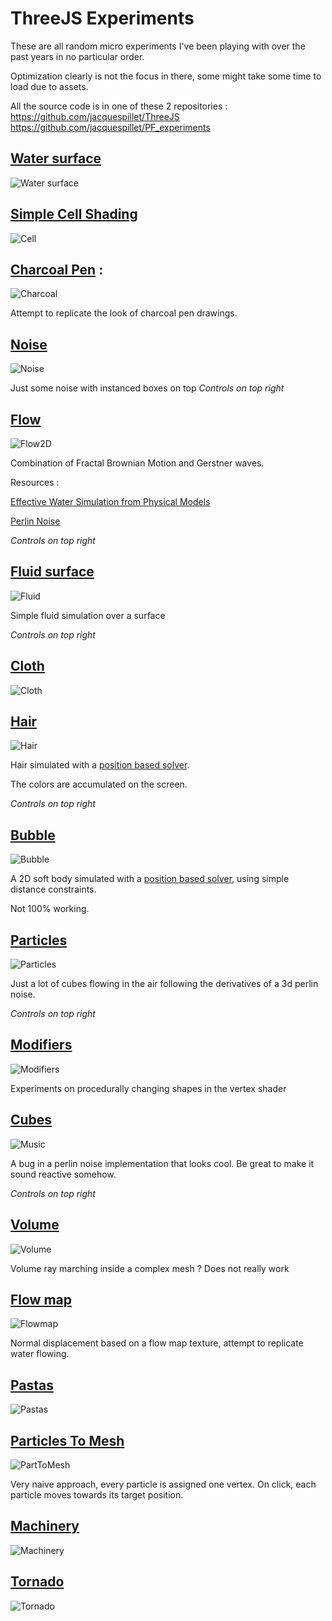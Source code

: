 
#  ThreeJS Experiments

These are all random micro experiments I've been playing with over the past years in no particular order.

Optimization clearly is not the focus in there, some might take some time to load due to assets.

All the source code is in one of these 2 repositories :
https://github.com/jacquespillet/ThreeJS
https://github.com/jacquespillet/PF_experiments

## [Water surface](Threejs/WaterPlane/index.html)

![Water surface](../Images/Threejs/WaterPlane.PNG)

## [Simple Cell Shading](Threejs/CellShading/CellShading.html)

![Cell](../Images/Threejs/Cell.PNG)

## [Charcoal Pen](Threejs/Charcoal/Index.html) : 

![Charcoal](../Images/Threejs/Charcoal.PNG)

Attempt to replicate the look of charcoal pen drawings.

## [Noise](Threejs/Flow2D/Index.html)

![Noise](../Images/Threejs/Flow2D.PNG)

Just some noise with instanced boxes on top
*Controls on top right*

## [Flow](Threejs/Flow/index.html)

![Flow2D](../Images/Threejs/Noise.PNG)

Combination of Fractal Brownian Motion and Gerstner waves.

Resources : 

[Effective Water Simulation from Physical Models](https://developer.nvidia.com/gpugems/gpugems/part-i-natural-effects/chapter-1-effective-water-simulation-physical-models)

[Perlin Noise](https://catlikecoding.com/unity/tutorials/noise/)

*Controls on top right*

## [Fluid surface](Threejs/Fluid/index.html)

![Fluid](../Images/Threejs/Fluid.PNG)

Simple fluid simulation over a surface

*Controls on top right*

## [Cloth](Threejs/Cloth/index.html)

![Cloth](../Images/Threejs/Cloth.PNG)

## [Hair](Threejs/Hair/Index.html)

![Hair](../Images/Threejs/Hair.PNG)

Hair simulated with a [position based solver](https://link.springer.com/referenceworkentry/10.1007%2F978-3-319-08234-9_92-1).

The colors are accumulated on the screen.

*Controls on top right*

## [Bubble](Threejs/Bubbles/Index.html)

![Bubble](../Images/Threejs/Bubble.PNG)

A 2D soft body simulated with a [position based solver](https://link.springer.com/referenceworkentry/10.1007%2F978-3-319-08234-9_92-1), using simple distance constraints.

Not 100% working.

## [Particles](Threejs/Instances/Index.html)

![Particles](../Images/Threejs/Particles.PNG)

Just a lot of cubes flowing in the air following the derivatives of a 3d perlin noise.

*Controls on top right*

## [Modifiers](Threejs/Modifiers/index.html)

![Modifiers](../Images/Threejs/Modifiers.PNG)

Experiments on procedurally changing shapes in the vertex shader

## [Cubes](Threejs/Music/Index.html)

![Music](../Images/Threejs/Music.PNG)

A bug in a perlin noise implementation that looks cool.
Be great to make it sound reactive somehow.

*Controls on top right*

## [Volume](Threejs/Volume/Index.html)

![Volume](../Images/Threejs/Cloud.PNG)

Volume ray marching inside a complex mesh ?  Does not really work

## [Flow map](https://jacquespillet.github.io/ThreeJS/scene4.html)

![Flowmap](../Images/Threejs/Flowmap.PNG)

Normal displacement based on a flow map texture, attempt to replicate water flowing.

## [Pastas](https://jacquespillet.github.io/ThreeJS/scene5.html)

![Pastas](../Images/Threejs/Pastas.PNG)

## [Particles To Mesh](https://jacquespillet.github.io/ThreeJS/scene6.html)

![PartToMesh](../Images/Threejs/PartToMesh.PNG)

Very naive approach, every particle is assigned one vertex. On click, each particle moves towards its target position.

## [Machinery](https://jacquespillet.github.io/ThreeJS/scene7.html)

![Machinery](../Images/Threejs/Machinery.PNG)

## [Tornado](https://jacquespillet.github.io/ThreeJS/scene12.html)

![Tornado](../Images/Threejs/Tornado.PNG)

